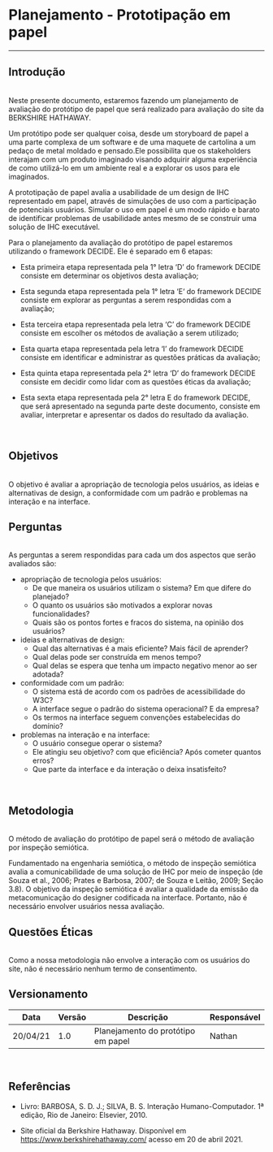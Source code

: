 # Planejamento - Prototipação em papel

-------------------------------------------------
## Introdução

<br>
Neste presente documento, estaremos fazendo um planejamento de avaliação do protótipo de papel que será realizado para avaliação do site da BERKSHIRE HATHAWAY. 

Um protótipo pode ser qualquer coisa, desde um storyboard de papel a uma parte complexa de um software e de uma maquete de cartolina a um pedaço de metal moldado e pensado.Ele possibilita que os stakeholders interajam com um produto imaginado visando adquirir alguma experiência de como utilizá-lo em um ambiente real e a explorar os usos para ele imaginados.

A prototipação de papel avalia a usabilidade de um design de IHC representado em papel, através de simulações de uso com a participação de potenciais usuários. Simular o uso em papel é um modo rápido e barato de identificar problemas de usabilidade antes mesmo de se construir uma solução de IHC executável.

Para o planejamento da avaliação do protótipo de papel estaremos utilizando o framework DECIDE. Ele é separado em 6 etapas:

*  Esta primeira etapa representada pela 1° letra ‘D’ do framework DECIDE consiste em determinar os objetivos desta avaliação;

* Esta segunda etapa representada pela 1° letra ‘E‘ do framework DECIDE consiste em explorar as perguntas a serem respondidas com a avaliação; 

* Esta terceira etapa representada pela letra ‘C’ do framework DECIDE consiste em escolher os métodos de avaliação a serem utilizado;

* Esta quarta etapa representada pela letra ‘I’ do framework DECIDE consiste em identificar e administrar as questões práticas da avaliação;

* Esta quinta etapa representada pela 2° letra ‘D’ do framework DECIDE consiste em decidir como lidar com as questões éticas da avaliação;

* Esta sexta etapa representada pela 2° letra E do framework DECIDE, que será apresentado na segunda parte deste documento, consiste em avaliar, interpretar e apresentar os dados do resultado da avaliação.
<br>

## Objetivos

<br>
O objetivo é avaliar a apropriação de tecnologia pelos usuários, as ideias e alternativas de design, a conformidade com um padrão e problemas na interação e na interface.
<br>

## Perguntas

<br>
As perguntas a serem respondidas para cada um dos aspectos que serão avaliados são:

* apropriação de tecnologia pelos usuários:
    * De que maneira os usuários utilizam o sistema? Em que difere do planejado? 
    * O quanto os usuários são motivados a explorar novas funcionalidades? 
    * Quais são os pontos fortes e fracos do sistema, na opinião dos usuários? 
* ideias e alternativas de design: 
    * Qual das alternativas é a mais eficiente? Mais fácil de aprender? 
    * Qual delas pode ser construída em menos tempo? 
    * Qual delas se espera que tenha um impacto negativo menor ao ser adotada? 
* conformidade com um padrão:
    * O sistema está de acordo com os padrões de acessibilidade do W3C? 
    * A interface segue o padrão do sistema operacional? E da empresa? 
    * Os termos na interface seguem convenções estabelecidas do domínio? 
* problemas na interação e na interface: 
    * O usuário consegue operar o sistema? 
    * Ele atingiu seu objetivo? com que eficiência? Após cometer quantos erros? 
    * Que parte da interface e da interação o deixa insatisfeito?
<br>

## Metodologia

<br>
O método de avaliação do protótipo de papel será o método de avaliação por inspeção semiótica.

Fundamentado na engenharia semiótica, o método de inspeção semiótica avalia a comunicabilidade de uma solução de IHC por meio de inspeção (de Souza et al., 2006; Prates e Barbosa, 2007; de Souza e Leitão, 2009; Seção 3.8). O objetivo da inspeção semiótica é avaliar a qualidade da emissão da metacomunicação do designer codificada na interface. Portanto, não é necessário envolver usuários nessa avaliação.
<br>

## Questões Éticas

<br>
Como a nossa metodologia não envolve a interação com os usuários do site, não é necessário nenhum termo de consentimento.
<br>

## Versionamento


Data     |Versão        | Descrição                    | Responsável
------   |-----------   |-------------------------     |-------------
20/04/21 |   1.0        | Planejamento do protótipo em papel | Nathan
<br>

## Referências


* Livro: BARBOSA, S. D. J.; SILVA, B. S. Interação Humano-Computador. 1ª edição, Rio de Janeiro: Elsevier, 2010.

* Site oficial da Berkshire Hathaway. Disponível em <https://www.berkshirehathaway.com/> acesso em 20 de abril 2021.